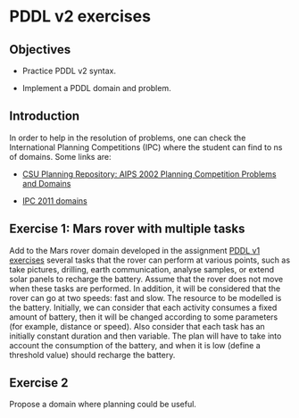 # PDDL v2 exercises

## Objectives

* Practice PDDL v2 syntax.

* Implement a PDDL domain and problem.

## Introduction

In order to help in the resolution of problems, one can check the International Planning Competitions (IPC) where the student can find to ns of domains. Some links are:

* [CSU Planning Repository: AIPS 2002 Planning Competition Problems and Domains](http://www.cs.colostate.edu/meps/repository/aips2002.html)

* [IPC 2011 domains](http://www.plg.inf.uc3m.es/ipc2011-deterministic/Domains)


## Exercise 1: Mars rover with multiple tasks

Add to the Mars rover domain developed in the assignment [PDDL v1 exercises](https://github.com/dfbarrero/aiCourse/blob/master/assignments/planning/pddl-v2.md) several tasks that the rover can perform at various points, such as take pictures, drilling, earth communication, analyse samples, or extend solar panels to  recharge the battery. Assume that the rover does not move when these tasks are performed. In addition, it will be considered that the rover can go at two speeds: fast and slow. The resource to be modelled is the battery. Initially, we can consider that each activity consumes a fixed amount of battery, then it will be changed according to some parameters (for example, distance or speed). Also consider that each task has an initially constant duration and then variable. The plan will have to take into account the consumption of the battery, and when it is low (define a threshold value) should recharge the battery.

## Exercise 2 

Propose a domain where planning could be useful.

